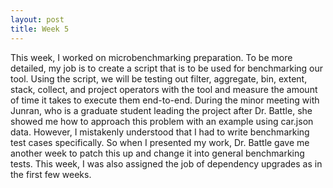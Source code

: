 ```yaml
---
layout: post
title: Week 5
---
```


This week, I worked on microbenchmarking preparation. To be more detailed, my job is to create a script that is to be used for benchmarking our tool.  Using the script, we will be testing out filter, aggregate, bin, extent, stack, collect, and project operators with the tool and measure the amount of time it takes to execute them end-to-end.  During the minor meeting with Junran, who is a graduate student leading the project after Dr. Battle, she showed me how to approach this problem with an example using car.json data.  However, I mistakenly understood that I had to write benchmarking test cases specifically.  So when I presented my work, Dr. Battle gave me another week to patch this up and change it into general benchmarking tests.  This week, I was also assigned the job of dependency upgrades as in the first few weeks.
